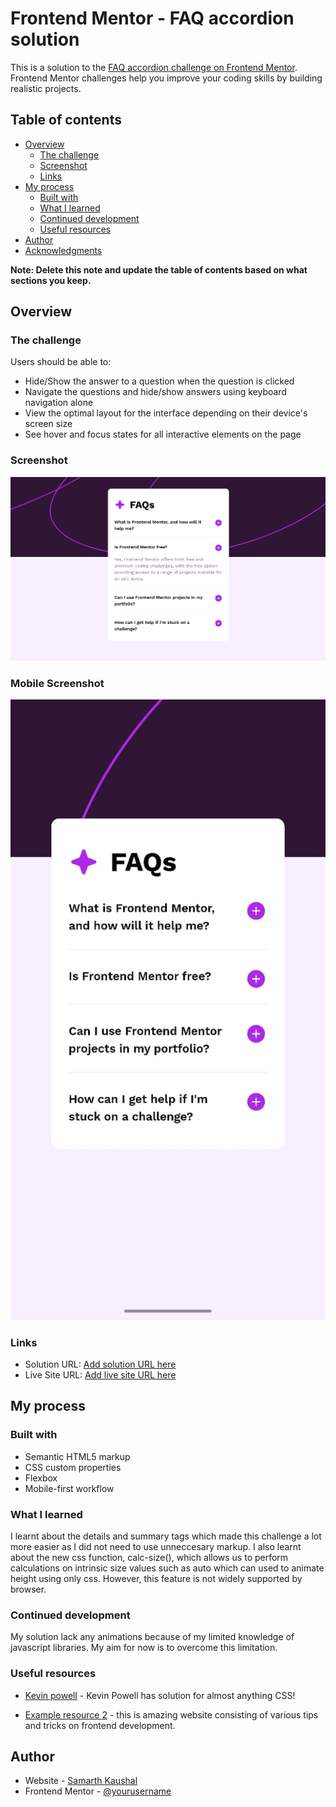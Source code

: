 # Frontend Mentor - FAQ accordion solution

This is a solution to the [FAQ accordion challenge on Frontend Mentor](https://www.frontendmentor.io/challenges/faq-accordion-wyfFdeBwBz). Frontend Mentor challenges help you improve your coding skills by building realistic projects. 

## Table of contents

- [Overview](#overview)
  - [The challenge](#the-challenge)
  - [Screenshot](#screenshot)
  - [Links](#links)
- [My process](#my-process)
  - [Built with](#built-with)
  - [What I learned](#what-i-learned)
  - [Continued development](#continued-development)
  - [Useful resources](#useful-resources)
- [Author](#author)
- [Acknowledgments](#acknowledgments)

**Note: Delete this note and update the table of contents based on what sections you keep.**

## Overview

### The challenge

Users should be able to:

- Hide/Show the answer to a question when the question is clicked
- Navigate the questions and hide/show answers using keyboard navigation alone
- View the optimal layout for the interface depending on their device's screen size
- See hover and focus states for all interactive elements on the page

### Screenshot

![Desktop version](./DesktopScreenshot.png)

### Mobile Screenshot

![Mobile version](./MobileScreenshot.jpeg)


### Links

- Solution URL: [Add solution URL here](https://your-solution-url.com)
- Live Site URL: [Add live site URL here](https://your-live-site-url.com)

## My process

### Built with

- Semantic HTML5 markup
- CSS custom properties
- Flexbox
- Mobile-first workflow


### What I learned

I learnt about the details and summary tags which made this challenge a lot more easier as I did not need to use unneccesary markup.
I also learnt about the new css function, calc-size(), which allows us to perform calculations on intrinsic size values such as auto which can used to animate height using only css. However, this feature is not widely supported by browser.

### Continued development

My solution lack any animations because of my limited knowledge of javascript libraries. My aim for now is to overcome this limitation.


### Useful resources

- [Kevin powell](https://www.youtube.com/@KevinPowell) - Kevin Powell has solution for almost anything CSS!

- [Example resource 2](https://css-tricks.com/) - this is amazing website consisting of various tips and tricks on frontend development.


## Author

- Website - [Samarth Kaushal](https://github.com/GhettoSpaghetto)
- Frontend Mentor - [@yourusername](https://www.frontendmentor.io/profile/GhettoSpaghetto)

